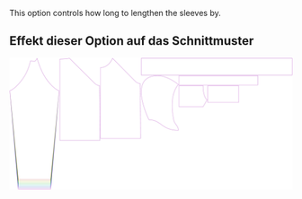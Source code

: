 
This option controls how long to lengthen the sleeves by.


## Effekt dieser Option auf das Schnittmuster
![This image shows the effect of this option by superimposing several variants that have a different value for this option](hugo_sleevelengthbonus_sample.svg "Effect of this option on the pattern")
